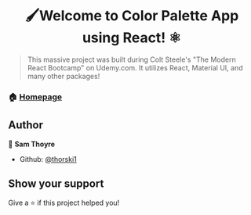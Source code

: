 <h1 align="center">🖌Welcome to Color Palette App using React! ⚛</h1>
<p>
</p>

> This massive project was built during Colt Steele's &#34;The Modern React Bootcamp&#34; on Udemy.com. It utilizes React, Material UI, and many other packages!

### 🏠 [Homepage](https://objective-borg-49ef3d.netlify.com)

## Author

👤 **Sam Thoyre**

* Github: [@thorski1](https://github.com/thorski1)

## Show your support

Give a ⭐️ if this project helped you!

